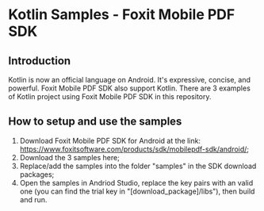# Kotlin Samples - Foxit Mobile PDF SDK

## Introduction
Kotlin is now an official language on Android. It's expressive, concise, and powerful. Foxit Mobile PDF SDK also support Kotlin. There are 3 examples of Kotlin project using Foxit Mobile PDF SDK in this repository.

## How to setup and use the samples
1. Download Foxit Mobile PDF SDK for Android at the link: https://www.foxitsoftware.com/products/sdk/mobilepdf-sdk/android/;
2. Download the 3 samples here;
3. Replace/add the samples into the folder "samples" in the SDK download packages;
4. Open the samples in Andriod Studio, replace the key pairs with an valid one (you can find the trial key in "[download_package]/libs"), then build and run.
